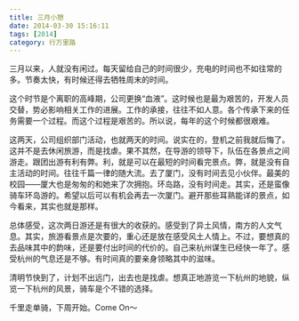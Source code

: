 ```yaml
---
title: 三月小憩
date: 2014-03-30 15:16:11
tags: [2014]
category: 行万里路
---
```

三月以来，人就没有闲过。每天留给自己的时间很少，充电的时间也不如往常的多。节奏太快，有时候还得去牺牲周末的时间。

<!--more-->

这个时节是个离职的高峰期，公司更换“血液”。这时候也是最为艰苦的，开发人员交替，势必影响相关工作的进展。工作的承接，往往不如人意。各个传承下来的任务需要一个过程。而这个过程是艰苦的。所以说，每年的这个时候都很艰难。

这两天，公司组织部门活动，也就两天的时间。说实在的，登机之前我就后悔了。这并不是去休闲旅游，而是找虐。果不其然，在导游的领导下，队伍在各景点之间游走。跟团出游有利有弊。利，就是可以在最短的时间看完景点。弊，就是没有自主活动的时间。往往千篇一律的随大流。去了厦门，没有时间去见小伙伴。最美的校园——厦大也是匆匆的和她来了次拥抱。环岛路，没有时间走。其实，还是蛮像骑车环岛游的。希望以后可以有机会再去一次厦门。避开那些耳熟能详的景点，如今看来，其实也就是那样。

总体感受，这次两日游还是有很大的收获的。感受到了异土风情，南方的人文气息。其实，旅游看景点是次要的，重心还是放在感受风土人情上。不过，要想真的去品味其中的韵味，还是要付出时间的代价的。自己来杭州谋生已经快一年了。感受杭州的气息还是不够。有时间真的要亲身领略其中的滋味。

   清明节快到了，计划不出远门，出去也是找虐。想真正地游览一下杭州的地貌，纵览一下杭州的风景，骑车是个不错的选择。

   千里走单骑，下周开始。Come On～
